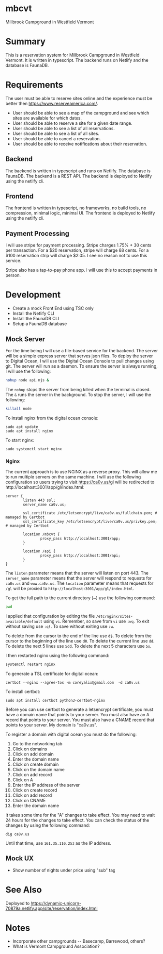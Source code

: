 # mbcvt
Millbrook Campground in Westfield Vermont

# Summary

This is a reservation system for Millbrook Campground in Westfield Vermont.  It is written in typescript.  The backend runs on Netlify and the database is FaunaDB.

# Requirements

The user must be able to reserve sites online and the experience must be better then https://www.reserveamerica.com/.

- User should be able to see a map of the campground and see which sites are available for which dates.
- User should be able to reserve a site for a given date range.
- User should be able to see a list of all reservations.
- User should be able to see a list of all sites.
- User should be able to cancel a reservation.
- User should be able to receive notifications about their reservation.

## Backend

The backend is written in typescript and runs on Netlify.  The database is FaunaDB.  The backend is a REST API.  The backend is deployed to Netlify using the netlify cli.

## Frontend

The frontend is written in typescript, no frameworks, no build tools, no compression, minimal logic, minimal UI.  The frontend is deployed to Netlify using the netlify cli.

## Payment Processing

I will use stripe for payment processing.  Stripe charges 1.75% + 30 cents per transaction.  For a $20 reservation, stripe will charge 68 cents.  For a $100 reservation strip will charge $2.05. I see no reason not to use this service.

Stripe also has a tap-to-pay phone app.  I will use this to accept payments in person.

# Development

- Create a mock Front End using TSC only
- Install the Netlify CLI
- Install the FaunaDB CLI
- Setup a FaunaDB database

## Mock Server

For the time being I will use a file-based service for the backend.  The server will be a simple express server that serves json files.  To deploy the server to Digital Ocean, I will use the Digital Ocean Console to pull changes using git.  The server will run as a daemon.  To ensure the server is always running, I will use the following:

```bash
nohup node api.mjs &
```

The `nohup` stops the server from being killed when the terminal is closed.  The `&` runs the server in the background.  To stop the server, I will use the following:

```bash
killall node
```

To install nginx from the digital ocean console:

```
sudo apt update
sudo apt install nginx
```

To start nginx:

```
sudo systemctl start nginx
```

### Nginx

The current approach is to use NGINX as a reverse proxy.  This will allow me to run multiple servers on the same machine.  I will use the following configuration so users trying to visit https://ca0v.us/gl will be redirected to http://localhost:3001/app/gl/index.html:

```nginx
server {
        listen 443 ssl;
        server_name ca0v.us;

        ssl_certificate /etc/letsencrypt/live/ca0v.us/fullchain.pem; # managed by Certbot
        ssl_certificate_key /etc/letsencrypt/live/ca0v.us/privkey.pem; # managed by Certbot

        location /mbcvt {
                proxy_pass http://localhost:3001/app;
        }

        location /api {
                proxy_pass http://localhost:3001/api;
        }
}
```


The `listen` parameter means that the server will listen on port 443.  The `server_name` parameter means that the server will respond to requests for `ca0v.us` and `www.ca0v.us`.  The `location` parameter means that requests for `/gl` will be proxied to `http://localhost:3001/app/gl/index.html`.

To get the full path to the current directory (~) use the following command:

```bash
pwd
```


I applied that configuration by editing the file `/etc/nginx/sites-available/default` using `vi`.  Remember, so save from `vi` use `:wq`.  To exit without saving use `:q!`.  To save without exiting use `:w`.

To delete from the cursor to the end of the line use `d$`.  To delete from the cursor to the beginning of the line use `d0`.  To delete the current line use `dd`.  To delete the next 5 lines use `5dd`.  To delete the next 5 characters use `5x`.

I then restarted nginx using the following command:

```bash
systemctl restart nginx
```

To generate a TSL certificate for digital ocean:

```
certbot --nginx --agree-tos -m coreyalix@gmail.com  -d ca0v.us
```

To install certbot:

```
sudo apt install certbot python3-certbot-nginx
```

Before you can use certbot to generate a letsencrypt certificate, you must have a domain name that points to your server.  You must also have an A record that points to your server.  You must also have a CNAME record that points to your server.  My domain is "ca0v.us".  

To register a domain with digital ocean you must do the following:

1. Go to the networking tab
2. Click on domains
3. Click on add domain
4. Enter the domain name
5. Click on create domain
6. Click on the domain name
7. Click on add record
8. Click on A
9. Enter the IP address of the server
10. Click on create record
11. Click on add record
12. Click on CNAME
13. Enter the domain name

It takes some time for the "A" changes to take effect.  You may need to wait 24 hours for the changes to take effect.  You can check the status of the changes by using the following command:

```
dig ca0v.us
```

Until that time, use `161.35.110.253` as the IP address.


## Mock UX

- Show number of nights under price using "sub" tag

# See Also

Deployed to <https://dynamic-unicorn-70879a.netlify.app/site/reservation/index.html>

# Notes

- Incorporate other campgrounds -- Basecamp, Barrewood, others?
- What is Vermont Campground Association?